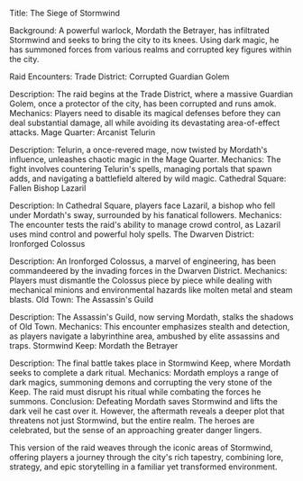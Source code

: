 Title: The Siege of Stormwind

Background: A powerful warlock, Mordath the Betrayer, has infiltrated Stormwind and seeks to bring the city to its knees. Using dark magic, he has summoned forces from various realms and corrupted key figures within the city.

Raid Encounters:
Trade District: Corrupted Guardian Golem

Description: The raid begins at the Trade District, where a massive Guardian Golem, once a protector of the city, has been corrupted and runs amok.
Mechanics: Players need to disable its magical defenses before they can deal substantial damage, all while avoiding its devastating area-of-effect attacks.
Mage Quarter: Arcanist Telurin

Description: Telurin, a once-revered mage, now twisted by Mordath's influence, unleashes chaotic magic in the Mage Quarter.
Mechanics: The fight involves countering Telurin's spells, managing portals that spawn adds, and navigating a battlefield altered by wild magic.
Cathedral Square: Fallen Bishop Lazaril

Description: In Cathedral Square, players face Lazaril, a bishop who fell under Mordath's sway, surrounded by his fanatical followers.
Mechanics: The encounter tests the raid's ability to manage crowd control, as Lazaril uses mind control and powerful holy spells.
The Dwarven District: Ironforged Colossus

Description: An Ironforged Colossus, a marvel of engineering, has been commandeered by the invading forces in the Dwarven District.
Mechanics: Players must dismantle the Colossus piece by piece while dealing with mechanical minions and environmental hazards like molten metal and steam blasts.
Old Town: The Assassin's Guild

Description: The Assassin's Guild, now serving Mordath, stalks the shadows of Old Town.
Mechanics: This encounter emphasizes stealth and detection, as players navigate a labyrinthine area, ambushed by elite assassins and traps.
Stormwind Keep: Mordath the Betrayer

Description: The final battle takes place in Stormwind Keep, where Mordath seeks to complete a dark ritual.
Mechanics: Mordath employs a range of dark magics, summoning demons and corrupting the very stone of the Keep. The raid must disrupt his ritual while combating the forces he summons.
Conclusion:
Defeating Mordath saves Stormwind and lifts the dark veil he cast over it. However, the aftermath reveals a deeper plot that threatens not just Stormwind, but the entire realm. The heroes are celebrated, but the sense of an approaching greater danger lingers.

This version of the raid weaves through the iconic areas of Stormwind, offering players a journey through the city's rich tapestry, combining lore, strategy, and epic storytelling in a familiar yet transformed environment.
